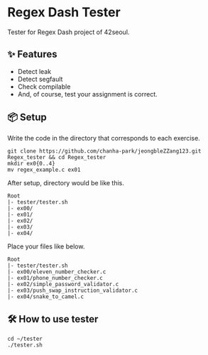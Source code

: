 # Regex Dash Tester

Tester for Regex Dash project of 42seoul.

## ✨ Features 

* Detect leak
* Detect segfault
* Check compilable
* And, of course, test your assignment is correct.

## 📦 Setup

Write the code in the directory that corresponds to each exercise.

```
git clone https://github.com/chanha-park/jeongbleZZang123.git Regex_tester && cd Regex_tester
mkdir ex0{0..4}
mv regex_example.c ex01
```

After setup, directory would be like this.

```
Root
|- tester/tester.sh
|- ex00/
|- ex01/
|- ex02/
|- ex03/
|- ex04/
```

Place your files like below.

```
Root
|- tester/tester.sh
|- ex00/eleven_number_checker.c
|- ex01/phone_number_checker.c
|- ex02/simple_password_validator.c
|- ex03/push_swap_instruction_validator.c
|- ex04/snake_to_camel.c
```
## 🛠️  How to use tester

```
cd ~/tester
./tester.sh
```
